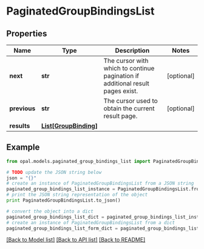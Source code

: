# PaginatedGroupBindingsList


## Properties

Name | Type | Description | Notes
------------ | ------------- | ------------- | -------------
**next** | **str** | The cursor with which to continue pagination if additional result pages exist. | [optional] 
**previous** | **str** | The cursor used to obtain the current result page. | [optional] 
**results** | [**List[GroupBinding]**](GroupBinding.md) |  | 

## Example

```python
from opal.models.paginated_group_bindings_list import PaginatedGroupBindingsList

# TODO update the JSON string below
json = "{}"
# create an instance of PaginatedGroupBindingsList from a JSON string
paginated_group_bindings_list_instance = PaginatedGroupBindingsList.from_json(json)
# print the JSON string representation of the object
print PaginatedGroupBindingsList.to_json()

# convert the object into a dict
paginated_group_bindings_list_dict = paginated_group_bindings_list_instance.to_dict()
# create an instance of PaginatedGroupBindingsList from a dict
paginated_group_bindings_list_form_dict = paginated_group_bindings_list.from_dict(paginated_group_bindings_list_dict)
```
[[Back to Model list]](../README.md#documentation-for-models) [[Back to API list]](../README.md#documentation-for-api-endpoints) [[Back to README]](../README.md)


